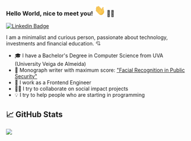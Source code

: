### Hello World, nice to meet you! <img src="https://raw.githubusercontent.com/thiagobonisoficial/thiagobonisoficial/master/wave.gif" width="30px"> 👨‍🚀

[![Linkedin Badge](https://img.shields.io/badge/-Thiago%20Saud-6633cc?style=flat-square&logo=Linkedin&logoColor=white&link=https://www.linkedin.com/in/thiagosaud)](https://www.linkedin.com/in/thiagosaud/)

I am a minimalist and curious person, passionate about technology, investments and financial education. :cupid:

- 🎓 I have a Bachelor's Degree in Computer Science from UVA (University Veiga de Almeida)
- 📜 Monograph writer with maximum score: ["Facial Recognition in Public Security"](https://github.com/thiagosaud/facerecognition-prototype)
- 💼 I work as a Frontend Engineer
- ✊🏽 I try to collaborate on social impact projects
- 💡 I try to help people who are starting in programming

## &#x1f4c8; GitHub Stats
<p>
  <img align="center" src="https://github-readme-stats.vercel.app/api/top-langs/?username=thiagobonisoficial&layout=compact&theme=vue-dark" />
</p>
